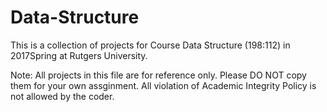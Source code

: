 # Data-Structure
This is a collection of projects for Course Data Structure (198:112) in 2017Spring at Rutgers University.

Note: All projects in this file are for reference only. Please DO NOT copy them for your own assginment. All violation of Academic Integrity Policy is not allowed by the coder.
